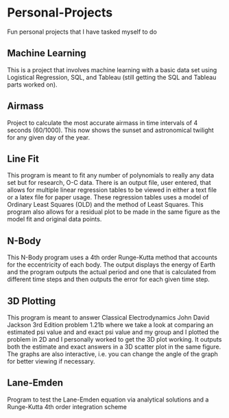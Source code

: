 # Personal-Projects
Fun personal projects that I have tasked myself to do

## Machine Learning
This is a project that involves machine learning with a basic data set using Logistical Regression, SQL, and Tableau (still getting the SQL and Tableau parts worked on).

## Airmass
Project to calculate the most accurate airmass in time intervals of 4 seconds (60/1000). This now shows the sunset and astronomical twilight for any given day of the year.

## Line Fit
This program is meant to fit any number of polynomials to really any data set but for research, O-C data. There is an output file, user entered, that allows for multiple linear regression tables to be viewed in either a text file or a latex file for paper usage. These regression tables uses a model of Ordinary Least Squares (OLD) and the method of Least Squares. This program also allows for a residual plot to be made in the same figure as the model fit and original data points.

## N-Body
This N-Body program uses a 4th order Runge-Kutta method that accounts for the eccentricity of each body. The output displays the energy of Earth and the program outputs the actual period and one that is calculated from different time steps and then outputs the error for each given time step.

## 3D Plotting
This program is meant to answer Classical Electrodynamics John David Jackson 3rd Edition problem 1.21b where we take a look at comparing an estimated psi value and and exact psi value and my group and I plotted the problem in 2D and I personally worked to get the 3D plot working. It outputs both the estimate and exact answers in a 3D scatter plot in the same figure. The graphs are also interactive, i.e. you can change the angle of the graph for better viewing if necessary.

## Lane-Emden
Program to test the Lane-Emden equation via analytical solutions and a Runge-Kutta 4th order integration scheme
